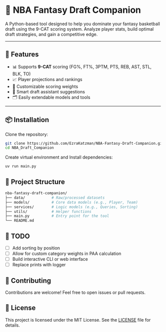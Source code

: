 # 🏀 NBA Fantasy Draft Companion

A Python-based tool designed to help you dominate your fantasy basketball draft using the 9-CAT scoring system. Analyze player stats, build optimal draft strategies, and gain a competitive edge.

---

## 🚀 Features

- 📊 Supports **9-CAT** scoring (FG%, FT%, 3PTM, PTS, REB, AST, STL, BLK, TO)
- 📈 Player projections and rankings
- 🧮 Customizable scoring weights
- 🧠 Smart draft assistant suggestions
- 🗂️ Easily extendable models and tools

---

## 📦 Installation

Clone the repository:

```bash
git clone https://github.com/EzraKatzman/NBA-Fantasy-Draft-Companion.git
cd NBA_Draft_Companion
```
Create virtual environment and Install dependencies:
```bash
uv run main.py
```

## 📁 Project Structure
```bash
nba-fantasy-draft-companion/
├── data/            # Raw/processed datasets
├── models/          # Core data models (e.g., Player, Team)
├── services/        # Logic models (e.g., Queries, Sorting)
├── utils/           # Helper functions
├── main.py          # Entry point for the tool
└── README.md
```

## 📌 TODO
- [ ] Add sorting by position
- [ ] Allow for custom category weights in PAA calculation
- [ ] Build interactive CLI or web interface
- [ ] Replace prints with logger

## 🤝 Contributing
Contributions are welcome! Feel free to open issues or pull requests.

## 📜 License

This project is licensed under the MIT License. See the [LICENSE](LICENSE) file for details.

